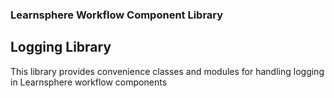 ### Learnsphere Workflow Component Library
## Logging Library

This library provides convenience classes and modules for handling logging
in Learnsphere workflow components

